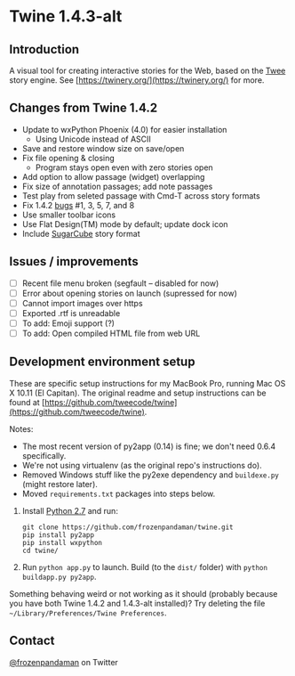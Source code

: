 # Twine 1.4.3-alt

## Introduction

A visual tool for creating interactive stories for the Web, based on the [Twee](https://github.com/tweecode/twee) story engine. See [https://twinery.org/](https://twinery.org/) for more.

## Changes from Twine 1.4.2

 * Update to wxPython Phoenix (4.0) for easier installation
   * Using Unicode instead of ASCII
 * Save and restore window size on save/open
 * Fix file opening & closing
   * Program stays open even with zero stories open
 * Add option to allow passage (widget) overlapping
 * Fix size of annotation passages; add note passages
 * Test play from seleted passage with Cmd-T across story formats
 * Fix 1.4.2 [bugs](https://twinery.org/wiki/twine_1.4.2_bugs) #1, 3, 5, 7, and 8
 * Use smaller toolbar icons
 * Use Flat Design(TM) mode by default; update dock icon
 * Include [SugarCube](https://www.motoslave.net/sugarcube/2/#downloads) story format

 ## Issues / improvements

 - [ ] Recent file menu broken (segfault – disabled for now)
 - [ ] Error about opening stories on launch (supressed for now)
 - [ ] Cannot import images over https
 - [ ] Exported .rtf is unreadable
 - [ ] To add: Emoji support (?)
 - [ ] To add: Open compiled HTML file from web URL

## Development environment setup

These are specific setup instructions for my MacBook Pro, running Mac OS X 10.11 (El Capitan). The original readme and setup instructions can be found at [https://github.com/tweecode/twine](https://github.com/tweecode/twine).

Notes:
 - The most recent version of py2app (0.14) is fine; we don't need 0.6.4 specifically.
 - We're not using virtualenv (as the original repo's instructions do).
 - Removed Windows stuff like the py2exe dependency and `buildexe.py` (might restore later).
 - Moved `requirements.txt` packages into steps below.

1. Install [Python 2.7](https://www.python.org/downloads/) and run:
   ```
   git clone https://github.com/frozenpandaman/twine.git
   pip install py2app
   pip install wxpython
   cd twine/
   ```

2. Run `python app.py` to launch. Build (to the `dist/` folder) with `python buildapp.py py2app`.

Something behaving weird or not working as it should (probably because you have both Twine 1.4.2 and 1.4.3-alt installed)? Try deleting the file `~/Library/Preferences/Twine Preferences`.

## Contact

[@frozenpandaman](https://twitter.com/frozenpandaman) on Twitter